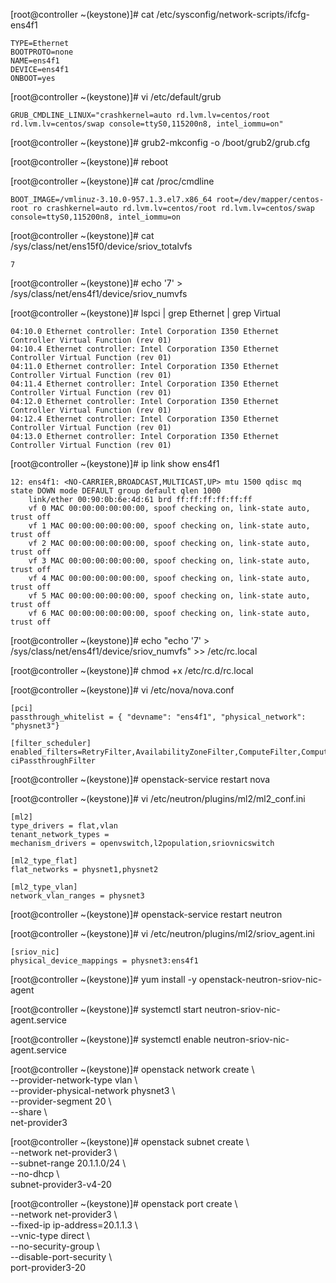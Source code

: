 [root@controller ~(keystone)]# cat /etc/sysconfig/network-scripts/ifcfg-ens4f1
```
TYPE=Ethernet
BOOTPROTO=none
NAME=ens4f1
DEVICE=ens4f1
ONBOOT=yes
```

[root@controller ~(keystone)]# vi /etc/default/grub
```
GRUB_CMDLINE_LINUX="crashkernel=auto rd.lvm.lv=centos/root rd.lvm.lv=centos/swap console=ttyS0,115200n8, intel_iommu=on"
```

[root@controller ~(keystone)]#  grub2-mkconfig -o /boot/grub2/grub.cfg

[root@controller ~(keystone)]#  reboot

[root@controller ~(keystone)]# cat /proc/cmdline
```
BOOT_IMAGE=/vmlinuz-3.10.0-957.1.3.el7.x86_64 root=/dev/mapper/centos-root ro crashkernel=auto rd.lvm.lv=centos/root rd.lvm.lv=centos/swap console=ttyS0,115200n8, intel_iommu=on
```

[root@controller ~(keystone)]# cat /sys/class/net/ens15f0/device/sriov_totalvfs
```
7
```

[root@controller ~(keystone)]# echo '7' > /sys/class/net/ens4f1/device/sriov_numvfs

[root@controller ~(keystone)]#  lspci | grep Ethernet | grep Virtual
```
04:10.0 Ethernet controller: Intel Corporation I350 Ethernet Controller Virtual Function (rev 01)
04:10.4 Ethernet controller: Intel Corporation I350 Ethernet Controller Virtual Function (rev 01)
04:11.0 Ethernet controller: Intel Corporation I350 Ethernet Controller Virtual Function (rev 01)
04:11.4 Ethernet controller: Intel Corporation I350 Ethernet Controller Virtual Function (rev 01)
04:12.0 Ethernet controller: Intel Corporation I350 Ethernet Controller Virtual Function (rev 01)
04:12.4 Ethernet controller: Intel Corporation I350 Ethernet Controller Virtual Function (rev 01)
04:13.0 Ethernet controller: Intel Corporation I350 Ethernet Controller Virtual Function (rev 01)
```

[root@controller ~(keystone)]# ip link show ens4f1
```
12: ens4f1: <NO-CARRIER,BROADCAST,MULTICAST,UP> mtu 1500 qdisc mq state DOWN mode DEFAULT group default qlen 1000
    link/ether 00:90:0b:6e:4d:61 brd ff:ff:ff:ff:ff:ff
    vf 0 MAC 00:00:00:00:00:00, spoof checking on, link-state auto, trust off
    vf 1 MAC 00:00:00:00:00:00, spoof checking on, link-state auto, trust off
    vf 2 MAC 00:00:00:00:00:00, spoof checking on, link-state auto, trust off
    vf 3 MAC 00:00:00:00:00:00, spoof checking on, link-state auto, trust off
    vf 4 MAC 00:00:00:00:00:00, spoof checking on, link-state auto, trust off
    vf 5 MAC 00:00:00:00:00:00, spoof checking on, link-state auto, trust off
    vf 6 MAC 00:00:00:00:00:00, spoof checking on, link-state auto, trust off
```

[root@controller ~(keystone)]# echo "echo '7' > /sys/class/net/ens4f1/device/sriov_numvfs" >> /etc/rc.local

[root@controller ~(keystone)]# chmod +x /etc/rc.d/rc.local

[root@controller ~(keystone)]# vi /etc/nova/nova.conf
```
[pci]
passthrough_whitelist = { "devname": "ens4f1", "physical_network": "physnet3"}

[filter_scheduler]
enabled_filters=RetryFilter,AvailabilityZoneFilter,ComputeFilter,ComputeCapabilitiesFilter,ImagePropertiesFilter,ServerGroupAntiAffinityFilter,ServerGroupAffinityFilter,P
ciPassthroughFilter
```

[root@controller ~(keystone)]# openstack-service restart nova

[root@controller ~(keystone)]# vi /etc/neutron/plugins/ml2/ml2_conf.ini
```
[ml2]
type_drivers = flat,vlan
tenant_network_types =
mechanism_drivers = openvswitch,l2population,sriovnicswitch

[ml2_type_flat]
flat_networks = physnet1,physnet2

[ml2_type_vlan]
network_vlan_ranges = physnet3

```

[root@controller ~(keystone)]# openstack-service restart neutron

[root@controller ~(keystone)]# vi /etc/neutron/plugins/ml2/sriov_agent.ini
```
[sriov_nic]
physical_device_mappings = physnet3:ens4f1
```

[root@controller ~(keystone)]# yum install -y openstack-neutron-sriov-nic-agent

[root@controller ~(keystone)]# systemctl start neutron-sriov-nic-agent.service

[root@controller ~(keystone)]# systemctl enable neutron-sriov-nic-agent.service

[root@controller ~(keystone)]# openstack network create \\ \
--provider-network-type vlan \\ \
--provider-physical-network physnet3 \\ \
--provider-segment 20 \\ \
--share \\ \
net-provider3

[root@controller ~(keystone)]# openstack subnet create \\ \
--network net-provider3 \\ \
--subnet-range 20.1.1.0/24 \\ \
--no-dhcp \\ \
subnet-provider3-v4-20

[root@controller ~(keystone)]# openstack port create \\ \
--network net-provider3 \\ \
--fixed-ip ip-address=20.1.1.3 \\ \
--vnic-type direct \\ \
--no-security-group \\ \
--disable-port-security \\ \
port-provider3-20
